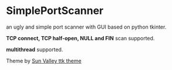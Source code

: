 # SimplePortScanner
an ugly and simple port scanner with GUI based on python tkinter.

**TCP connect, TCP half-open, NULL and FIN** scan supported.

**multithread** supported.

Theme by [Sun Valley ttk theme](https://github.com/rdbende/Sun-Valley-ttk-theme)

